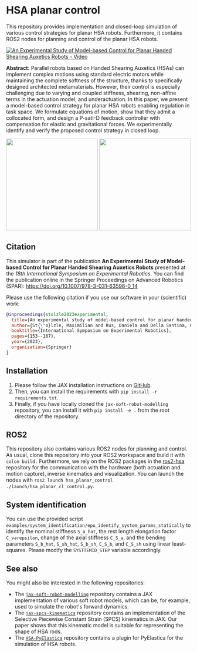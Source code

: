 # HSA planar control

This repository provides implementation and closed-loop simulation of various control strategies for planar HSA robots.
Furthermore, it contains ROS2 nodes for planning and control of the planar HSA robots.

[![An Experimental Study of Model-based Control for Planar Handed Shearing Auxetics Robots - Video](https://img.youtube.com/vi/7PgKnE_MOsY/0.jpg)](https://www.youtube.com/watch?v=7PgKnE_MOsY)

**Abstract:**
Parallel robots based on Handed Shearing Auxetics (HSAs) can implement complex motions using standard electric motors while maintaining the complete softness of the structure, thanks to specifically designed architected metamaterials.
However, their control is especially challenging due to varying and coupled stiffness, shearing, non-affine terms in the actuation model, and underactuation. In this paper, we present a model-based control strategy for planar HSA robots enabling regulation in task space. We formulate equations of motion, show that they admit a collocated form, and design a P-satI-D feedback controller with compensation for elastic and gravitational forces. We experimentally identify and verify the proposed control strategy in closed loop.

<img src="assets/20231019_081703_overlayed_300x.gif" width="250"/>
<img src="assets/20231019_083240_overlayed_600x.gif" width="250"/>

## Citation

This simulator is part of the publication **An Experimental Study of Model-based Control
for Planar Handed Shearing Auxetics Robots** presented at the _18th International Symposium on Experimental Robotics_. 
You can find the publication online in the Springer Proceedings on Advanced Robotics (SPAR): https://doi.org/10.1007/978-3-031-63596-0_14

Please use the following citation if you use our software in your (scientific) work:

```bibtex
@inproceedings{stolzle2023experimental,
  title={An experimental study of model-based control for planar handed shearing auxetics robots},
  author={St{\"o}lzle, Maximilian and Rus, Daniela and Della Santina, Cosimo},
  booktitle={International Symposium on Experimental Robotics},
  pages={153--167},
  year={2023},
  organization={Springer}
}
```

## Installation

1. Please follow the JAX installation instructions on [GitHub](https://github.com/google/jax).
2. Then, you can install the requirements with `pip install -r requirements.txt`. 
3. Finally, if you have locally cloned the `jax-soft-robot-modelling` repository, you can install it with `pip install -e .` from the root directory of the repository.

## ROS2

This repository also contains various ROS2 nodes for planning and control. 
As usual, clone this repository into your ROS2 workspace and build it with `colon build.`
Furthermore, we rely on the ROS2 packages in the [ros2-hsa](https://github.com/tud-phi/ros2-hsa) repository for the communication with the hardware (both actuation and motion capture), inverse kinematics and visualization.
You can launch the nodes with `ros2 launch hsa_planar_control ./launch/hsa_planar_cl_control.py`.

## System identification

You can use the provided script `examples/system_identification/epu_identify_system_params_statically` to identify the nominal stiffness `S_a_hat`, the rest length elongation factor `C_varepsilon`, change of the axial stiffness `C_S_a`, and the bending parameters `S_b_hat`, `S_sh_hat`, `S_b_sh`, `C_S_b`, and `C_S_sh` using linear least-squares. Please modify the `SYSTTEMID_STEP` variable accordingly.

## See also

You might also be interested in the following repositories:
 - The [`jax-soft-robot-modelling`](https://github.com/tud-phi/jax-soft-robot-modelling) repository contains a JAX implementation 
 of various soft robot models, which can be, for example, used to simulate the robot's forward dynamics.
 - The [`jax-spcs-kinematics`](https://github.com/tud-phi/jax-spcs-kinematics) repository contains an implementation
 of the Selective Piecewise Constant Strain (SPCS) kinematics in JAX. Our paper shows that this kinematic 
model is suitable for representing the shape of HSA rods.
 - The [`HSA-PyElastica`](https://github.com/tud-phi/HSA-PyElastica) repository contains a plugin for PyElastica
for the simulation of HSA robots.
